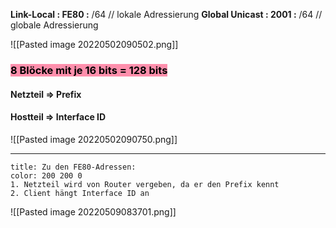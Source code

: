 
**Link-Local : FE80 :**             /64            // lokale Adressierung
**Global Unicast : 2001 :**      /64           // globale Adressierung 


![[Pasted image 20220502090502.png]]

### <mark style="background: #FF5582A6;">8 Blöcke mit je 16 bits = 128 bits</mark> 
#### Netzteil => Prefix
#### Hostteil => Interface ID

![[Pasted image 20220502090750.png]]

---

```ad-note 
title: Zu den FE80-Adressen:
color: 200 200 0
1. Netzteil wird von Router vergeben, da er den Prefix kennt
2. Client hängt Interface ID an
```

![[Pasted image 20220509083701.png]]
